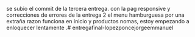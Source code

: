 se subio el commit de la tercera entrega. con la pag responsive y correcciones de errores de la entrega 2 
el menu hamburguesa por una extraña razon funciona en inicio y productos nomas, estoy empezando a enloquecer lentamente .# entregafinal-lopezponcejorgeemmanuel
